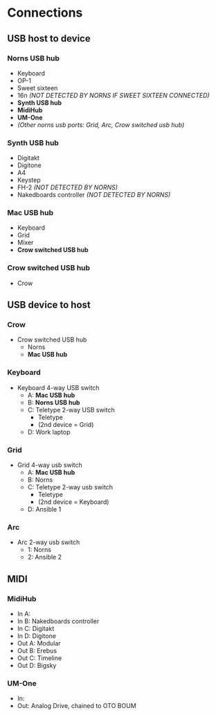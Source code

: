 # Connections #
## USB host to device ##
### Norns USB hub ###
- Keyboard
- OP-1
- Sweet sixteen
- 16n *(NOT DETECTED BY NORNS IF SWEET SIXTEEN CONNECTED)*
- **Synth USB hub**
- **MidiHub**
- **UM-One**
- *(Other norns usb ports: Grid, Arc, Crow switched usb hub)*

### Synth USB hub ###
- Digitakt
- Digitone
- A4
- Keystep
- FH-2 *(NOT DETECTED BY NORNS)*
- Nakedboards controller *(NOT DETECTED BY NORNS)*
 
### Mac USB hub ###
- Keyboard
- Grid
- Mixer
- **Crow switched USB hub**

### Crow switched USB hub ###
- Crow

## USB device to host ##
### Crow ###
- Crow switched USB hub
  - Norns
  - **Mac USB hub**

### Keyboard ###
- Keyboard 4-way USB switch
  - A: **Mac USB hub**
  - B: **Norns USB hub**
  - C: Teletype 2-way USB switch
    - Teletype
    - (2nd device = Grid)
  - D: Work laptop
 
### Grid ###
- Grid 4-way usb switch
  - A: **Mac USB hub**
  - B: Norns
  - C: Teletype 2-way usb switch
    - Teletype
    - (2nd device = Keyboard)
  - D: Ansible 1
 
### Arc ###
- Arc 2-way usb switch
  - 1: Norns
  - 2: Ansible 2


## MIDI ##
### MidiHub ###
- In A:  
- In B: Nakedboards controller
- In C: Digitakt
- In D: Digitone
- Out A: Modular
- Out B: Erebus
- Out C: Timeline
- Out D: Bigsky

### UM-One ###
- In:
- Out: Analog Drive, chained to OTO BOUM
 
